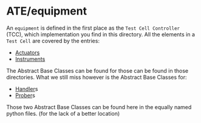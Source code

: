 # ATE/equipment

An `equipment` is defined in the first place as the `Test Cell Controller` (TCC), which implementation you find in this directory.
All the elements in a `Test Cell` are covered by the entries:
* [Actuators](./../actuators)
* [Instruments](./../instruments)

The Abstract Base Classes can be found for those can be found in those directories.
What we still miss however is the Abstract Base Classes for:

* [Handler](handler.py)s
* [Prober](prober.py)s

Those two Abstract Base Classes can be found here in the equally named python files. (for the lack of a better location)
